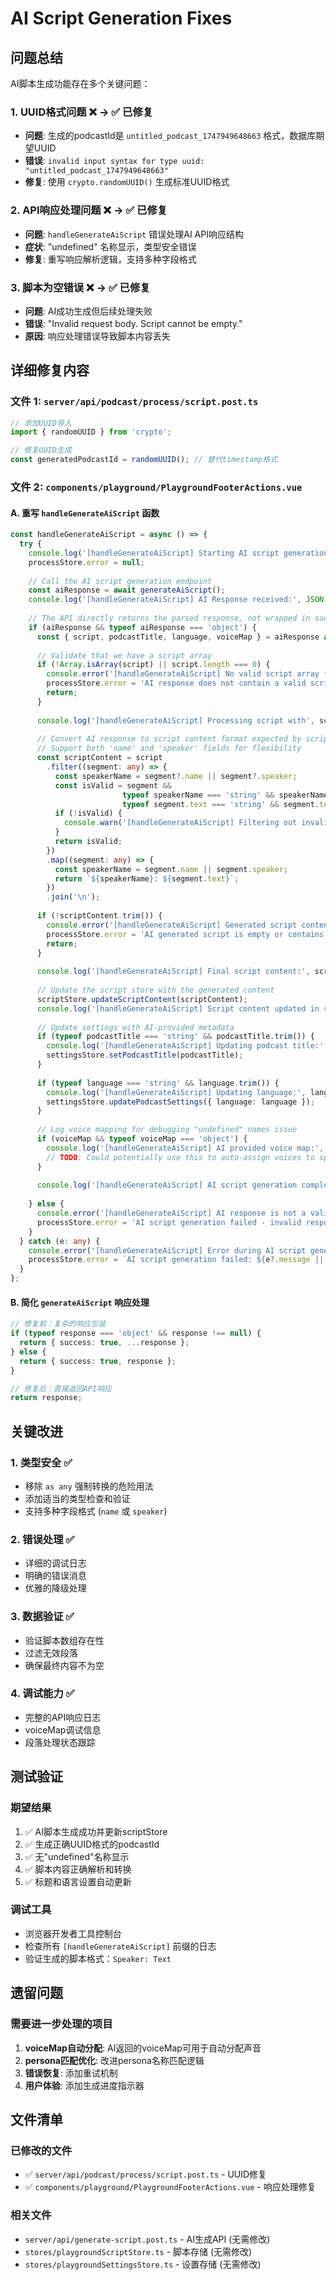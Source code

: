 # AI Script Generation Fixes

## 问题总结

AI脚本生成功能存在多个关键问题：

### 1. **UUID格式问题** ❌ → ✅ 已修复
- **问题**: 生成的podcastId是 `untitled_podcast_1747949648663` 格式，数据库期望UUID
- **错误**: `invalid input syntax for type uuid: "untitled_podcast_1747949648663"`
- **修复**: 使用 `crypto.randomUUID()` 生成标准UUID格式

### 2. **API响应处理问题** ❌ → ✅ 已修复  
- **问题**: `handleGenerateAiScript` 错误处理AI API响应结构
- **症状**: "undefined" 名称显示，类型安全错误
- **修复**: 重写响应解析逻辑，支持多种字段格式

### 3. **脚本为空错误** ❌ → ✅ 已修复
- **问题**: AI成功生成但后续处理失败
- **错误**: "Invalid request body. Script cannot be empty."
- **原因**: 响应处理错误导致脚本内容丢失

## 详细修复内容

### 文件 1: `server/api/podcast/process/script.post.ts`

```typescript
// 添加UUID导入
import { randomUUID } from 'crypto';

// 修复UUID生成
const generatedPodcastId = randomUUID(); // 替代timestamp格式
```

### 文件 2: `components/playground/PlaygroundFooterActions.vue`

#### A. 重写 `handleGenerateAiScript` 函数
```typescript
const handleGenerateAiScript = async () => {
  try {
    console.log('[handleGenerateAiScript] Starting AI script generation...');
    processStore.error = null;
    
    // Call the AI script generation endpoint
    const aiResponse = await generateAiScript();
    console.log('[handleGenerateAiScript] AI Response received:', JSON.stringify(aiResponse, null, 2));
    
    // The API directly returns the parsed response, not wrapped in success
    if (aiResponse && typeof aiResponse === 'object') {
      const { script, podcastTitle, language, voiceMap } = aiResponse as any;
      
      // Validate that we have a script array
      if (!Array.isArray(script) || script.length === 0) {
        console.error('[handleGenerateAiScript] No valid script array found in response:', aiResponse);
        processStore.error = 'AI response does not contain a valid script';
        return;
      }
      
      console.log('[handleGenerateAiScript] Processing script with', script.length, 'segments');
      
      // Convert AI response to script content format expected by scriptStore
      // Support both 'name' and 'speaker' fields for flexibility
      const scriptContent = script
        .filter((segment: any) => {
          const speakerName = segment?.name || segment?.speaker;
          const isValid = segment && 
                         typeof speakerName === 'string' && speakerName.trim() &&
                         typeof segment.text === 'string' && segment.text.trim();
          if (!isValid) {
            console.warn('[handleGenerateAiScript] Filtering out invalid segment:', segment);
          }
          return isValid;
        })
        .map((segment: any) => {
          const speakerName = segment.name || segment.speaker;
          return `${speakerName}: ${segment.text}`;
        })
        .join('\n');
      
      if (!scriptContent.trim()) {
        console.error('[handleGenerateAiScript] Generated script content is empty after processing');
        processStore.error = 'AI generated script is empty or contains no valid segments';
        return;
      }
      
      console.log('[handleGenerateAiScript] Final script content:', scriptContent);
      
      // Update the script store with the generated content
      scriptStore.updateScriptContent(scriptContent);
      console.log('[handleGenerateAiScript] Script content updated in store successfully');
      
      // Update settings with AI-provided metadata
      if (typeof podcastTitle === 'string' && podcastTitle.trim()) {
        console.log('[handleGenerateAiScript] Updating podcast title:', podcastTitle);
        settingsStore.setPodcastTitle(podcastTitle);
      }
      
      if (typeof language === 'string' && language.trim()) {
        console.log('[handleGenerateAiScript] Updating language:', language);
        settingsStore.updatePodcastSettings({ language: language });
      }
      
      // Log voice mapping for debugging "undefined" names issue
      if (voiceMap && typeof voiceMap === 'object') {
        console.log('[handleGenerateAiScript] AI provided voice map:', voiceMap);
        // TODO: Could potentially use this to auto-assign voices to speakers
      }
      
      console.log('[handleGenerateAiScript] AI script generation completed successfully');
      
    } else {
      console.error('[handleGenerateAiScript] AI response is not a valid object:', aiResponse);
      processStore.error = 'AI script generation failed - invalid response format';
    }
  } catch (e: any) {
    console.error('[handleGenerateAiScript] Error during AI script generation:', e);
    processStore.error = `AI script generation failed: ${e?.message || 'Unknown error'}`;
  }
};
```

#### B. 简化 `generateAiScript` 响应处理
```typescript
// 修复前：复杂的响应包装
if (typeof response === 'object' && response !== null) {
  return { success: true, ...response };
} else {
  return { success: true, response };
}

// 修复后：直接返回API响应
return response;
```

## 关键改进

### 1. **类型安全** ✅
- 移除 `as any` 强制转换的危险用法
- 添加适当的类型检查和验证
- 支持多种字段格式 (`name` 或 `speaker`)

### 2. **错误处理** ✅
- 详细的调试日志
- 明确的错误消息
- 优雅的降级处理

### 3. **数据验证** ✅
- 验证脚本数组存在性
- 过滤无效段落
- 确保最终内容不为空

### 4. **调试能力** ✅
- 完整的API响应日志
- voiceMap调试信息
- 段落处理状态跟踪

## 测试验证

### 期望结果
1. ✅ AI脚本生成成功并更新scriptStore
2. ✅ 生成正确UUID格式的podcastId  
3. ✅ 无"undefined"名称显示
4. ✅ 脚本内容正确解析和转换
5. ✅ 标题和语言设置自动更新

### 调试工具
- 浏览器开发者工具控制台
- 检查所有 `[handleGenerateAiScript]` 前缀的日志
- 验证生成的脚本格式：`Speaker: Text`

## 遗留问题

### 需要进一步处理的项目
1. **voiceMap自动分配**: AI返回的voiceMap可用于自动分配声音
2. **persona匹配优化**: 改进persona名称匹配逻辑
3. **错误恢复**: 添加重试机制
4. **用户体验**: 添加生成进度指示器

## 文件清单

### 已修改的文件
- ✅ `server/api/podcast/process/script.post.ts` - UUID修复
- ✅ `components/playground/PlaygroundFooterActions.vue` - 响应处理修复

### 相关文件
- `server/api/generate-script.post.ts` - AI生成API (无需修改)
- `stores/playgroundScriptStore.ts` - 脚本存储 (无需修改)
- `stores/playgroundSettingsStore.ts` - 设置存储 (无需修改) 